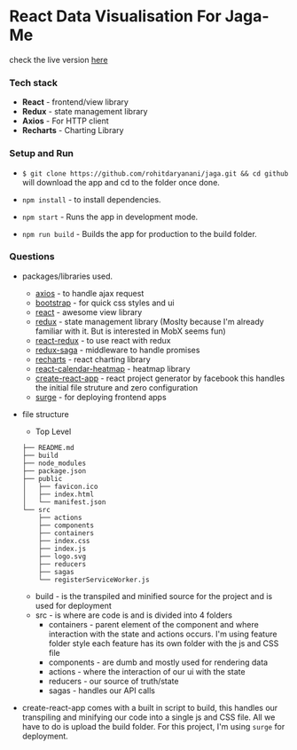 # React Data Visualisation For Jaga-Me

check the live version [here](http://jaga.surge.sh/)

### Tech stack

- **React** - frontend/view library
- **Redux** - state management library
- **Axios** - For HTTP client
- **Recharts** - Charting Library

### Setup and Run

- `$ git clone https://github.com/rohitdaryanani/jaga.git && cd github` will download the app and cd to the folder once done.

- `npm install` - to install dependencies.
- `npm start` - Runs the app in development mode.
- `npm run build` - Builds the app for production to the build folder.

### Questions

- packages/libraries used.

  - [axios](https://github.com/mzabriskie/axios) - to handle ajax request
  - [bootstrap](https://v4-alpha.getbootstrap.com/) - for quick css styles and ui
  - [react](https://facebook.github.io/react/) - awesome view library
  - [redux](http://redux.js.org/) - state management library (Moslty because I'm already familiar with it. But is interested in MobX seems fun)
  - [react-redux](https://github.com/reactjs/react-redux) - to use react with redux
  - [redux-saga](https://github.com/redux-saga/redux-saga) - middleware to handle promises
  - [recharts](http://recharts.org/#/en-US/) - react charting library
  - [react-calendar-heatmap](https://github.com/patientslikeme/react-calendar-heatmap) - heatmap library
  - [create-react-app](https://github.com/facebookincubator/create-react-app) - react project generator by facebook this handles the initial file struture and zero configuration
  - [surge](https://surge.sh/) - for deploying frontend apps

- file structure

  - Top Level

  ```
  ├── README.md
  ├── build
  ├── node_modules
  ├── package.json
  ├── public
  │   ├── favicon.ico
  │   ├── index.html
  │   └── manifest.json
  └── src
      ├── actions
      ├── components
      ├── containers
      ├── index.css
      ├── index.js
      ├── logo.svg
      ├── reducers
      ├── sagas
      └── registerServiceWorker.js
  ```

  - build - is the transpiled and minified source for the project and is used for deployment
  - src - is where are code is and is divided into 4 folders
    - containers - parent element of the component and where interaction with the state and actions occurs. I'm using feature folder style each feature has its own folder with the js and CSS file
    - components - are dumb and mostly used for rendering data
    - actions - where the interaction of our ui with the state
    - reducers - our source of truth/state
    - sagas - handles our API calls

- create-react-app comes with a built in script to build, this handles our transpiling and minifying our code into a single js and CSS file. All we have to do is upload the build folder.
  For this project, I'm using `surge` for deployment.
